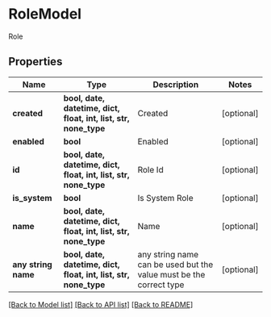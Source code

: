 # RoleModel

Role

## Properties
Name | Type | Description | Notes
------------ | ------------- | ------------- | -------------
**created** | **bool, date, datetime, dict, float, int, list, str, none_type** | Created | [optional] 
**enabled** | **bool** | Enabled | [optional] 
**id** | **bool, date, datetime, dict, float, int, list, str, none_type** | Role Id | [optional] 
**is_system** | **bool** | Is System Role | [optional] 
**name** | **bool, date, datetime, dict, float, int, list, str, none_type** | Name | [optional] 
**any string name** | **bool, date, datetime, dict, float, int, list, str, none_type** | any string name can be used but the value must be the correct type | [optional]

[[Back to Model list]](../README.md#documentation-for-models) [[Back to API list]](../README.md#documentation-for-api-endpoints) [[Back to README]](../README.md)


